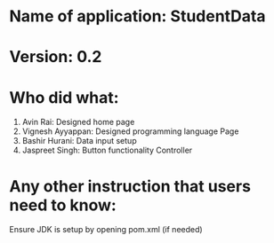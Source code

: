 # Name of application: StudentData
# Version: 0.2

# Who did what:
1. Avin Rai: Designed home page
2. Vignesh Ayyappan: Designed programming language Page
3. Bashir Hurani: Data input setup
4. Jaspreet Singh: Button functionality Controller
   
# Any other instruction that users need to know:

Ensure JDK is setup by opening pom.xml (if needed)
